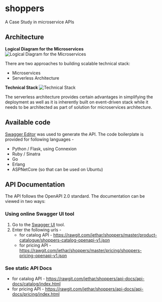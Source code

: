 # shoppers
A Case Study in microservice APIs

## Architecture

**Logical Diagram for the Microservices**
![Logical Diagram for the Microservices](https://rawgit.com/jethar/shoppers/master/design/Shoppers_Microservices.png)

There are two approaches to building scalable technical stack:
- Microservices
- Serverless Architecture

**Technical Stack**
![Technical Stack](https://rawgit.com/jethar/shoppers/master/design/technical-stack-alternatives.png)

The serverless architecture provides certain advantages in simplifying the deployment as well as it is inherently built on event-driven stack while it needs to be architected as part of solution for microservices architecture.


## Available code

[Swagger Editor](http://editor.swagger.io/#/) was used to generate the API. The code boilerplate is provided for following languages -

* Python / Flask, using Connexion
* Ruby / Sinatra
* Go
* Erlang
* ASPNetCore (so that can be used on Ubuntu)


## API Documentation

The API follows the OpenAPI 2.0 standard. The documentation can be viewed in two ways:

### Using online Swagger UI tool

1. Go to the [Swagger UI](http://petstore.swagger.io/#/) tool.
2. Enter the following urls -
   - for catalog API - https://rawgit.com/jethar/shoppers/master/product-catalogue/shoppers-catalog-openapi-v1.json
   - for pricing API - https://rawgit.com/jethar/shoppers/master/pricing/shoppers-pricing-openapi-v1.json


### See static API Docs

- for catalog API - https://rawgit.com/jethar/shoppers/api-docs/api-docs/catalog/index.html
- for pricing API - https://rawgit.com/jethar/shoppers/api-docs/api-docs/pricing/index.html
